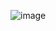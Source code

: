 ![image](https://user-images.githubusercontent.com/11579239/222944133-66923e32-ab13-43fe-b162-ccab98086a0c.png)
